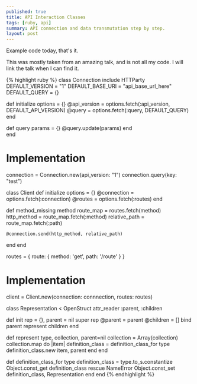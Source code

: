 ```yaml
---
published: true
title: API Interaction Classes
tags: [ruby, api]
summary: API connection and data transmutation step by step.
layout: post
---
```

Example code today, that's it. 

This was mostly taken from an amazing talk, and is not all my code. I will link the talk when I can find it.

{% highlight ruby %}
class Connection
  include HTTParty
  DEFAULT_VERSION = "1"
  DEFAULT_BASE_URI = "api_base_url_here"
  DEFAULT_QUERY = {}
	
  def initialize options = {}
    @api_version = options.fetch(:api_version, DEFAULT_API_VERSION)
    @query = options.fetch(:query, DEFAULT_QUERY)
  end
	
  def query params = {}
    @query.update(params)
  end	
end

# Implementation
connection = Connection.new(api_version: "1")
connection.query(key: "test")

class Client
  def initialize options = {}
    @connection = options.fetch(:connection)
    @routes = options.fetch(:routes)
  end
	
  def method_missing method
    route_map = routes.fetch(method)
    http_method = route_map.fetch(:method)
    relative_path = route_map.fetch(:path)	
	
    @connection.send(http_method, relative_path)
  end
end
	
routes = {
  route: {
    method: 'get',
    path: '/route'
  }
}

# Implementation
client = Client.new(connection: connnection, routes: routes)

class Representation < OpenStruct
  attr_reader :parent, :children
	
  def init rep = {}, parent = nil
    super rep
    @parent = parent
    @children = []
    bind parent
    represent children
  end
	
  def represent type, collection, parent=nil
    collection = Array(collection)
    collection.map do |item|
      definition_class = definition_class_for type
      definition_class.new item, parent
    end
  end
	
  def definition_class_for type
    definition_class = type.to_s.constantize
    Object.const_get definition_class
  rescue NameError
    Object.const_set definition_class, Representation
  end
end
{% endhighlight %}
